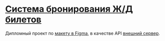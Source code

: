 # [Система бронирования Ж/Д билетов](https://mrdek.github.io/fe-diploma/)
Дипломный проект по [макету в Figma](https://www.figma.com/design/7981GjEsjSpBUKolk4xFoT/%D0%97%D0%B0%D0%BA%D0%B0%D0%B7-%D0%B1%D0%B8%D0%BB%D0%B5%D1%82%D0%BE%D0%B2), в качестве API [внешний сервер](https://github.com/netology-code/fe-2-diplom/blob/master/reference/api.md).  
